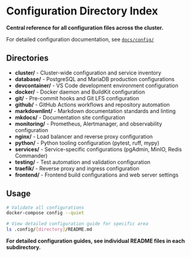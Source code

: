 # Configuration Directory Index

**Central reference for all configuration files across the cluster.**

For detailed configuration documentation, see [`docs/config/`](../docs/config/)

## Directories

- **cluster/** - Cluster-wide configuration and service inventory
- **database/** - PostgreSQL and MariaDB production configurations  
- **devcontainer/** - VS Code development environment configuration
- **docker/** - Docker daemon and BuildKit configuration
- **git/** - Pre-commit hooks and Git LFS configuration
- **github/** - GitHub Actions workflows and repository automation
- **markdownlint/** - Markdown documentation standards and linting
- **mkdocs/** - Documentation site configuration
- **monitoring/** - Prometheus, Alertmanager, and observability configuration
- **nginx/** - Load balancer and reverse proxy configuration
- **python/** - Python tooling configuration (pytest, ruff, mypy)
- **services/** - Service-specific configurations (pgAdmin, MinIO, Redis Commander)
- **testing/** - Test automation and validation configuration
- **traefik/** - Reverse proxy and ingress configuration
- **frontend/** - Frontend build configurations and web server settings

## Usage

```bash
# Validate all configurations
docker-compose config --quiet

# View detailed configuration guide for specific area
ls .config/[directory]/README.md
```

**For detailed configuration guides, see individual README files in each subdirectory.**